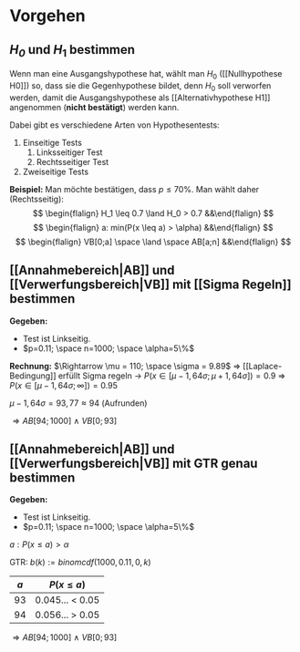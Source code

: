 

Vorgehen
===

_$H_0$_ und $H_1$ bestimmen
---

Wenn man eine Ausgangshypothese hat, wählt man $H_0$ ([[Nullhypothese H0]]) so, dass sie die Gegenhypothese bildet, denn $H_0$ soll verworfen werden, damit die Ausgangshypothese als [[Alternativhypothese H1]] angenommen (**nicht bestätigt**) werden kann.  

Dabei gibt es verschiedene Arten von Hypothesentests: 
1. Einseitige Tests
	1. Linksseitiger Test
	2. Rechtsseitiger Test
2. Zweiseitige Tests

**Beispiel:**
Man möchte bestätigen, dass $p \leq 70\%$.
Man wählt daher (Rechtsseitig): 
$$
\begin{flalign}
H_1 \leq 0.7 \land H_0 > 0.7
&&\end{flalign}
$$
$$
\begin{flalign}
a: min(P(x \leq a) > \alpha)
&&\end{flalign}
$$
$$
\begin{flalign}
VB[0;a] \space \land \space AB[a;n]
&&\end{flalign}
$$

[[Annahmebereich|AB]] und [[Verwerfungsbereich|VB]] mit [[Sigma Regeln]] bestimmen
---

**Gegeben:**
- Test ist Linkseitig.
- $p=0.11; \space n=1000; \space \alpha=5\%$

**Rechnung:**
$\Rightarrow \mu = 110; \space \sigma = 9.89$
$\Rightarrow$ [[Laplace-Bedingung]] erfüllt 
Sigma regeln $\rightarrow$ $P(x \in [\mu-1,64\sigma; \mu+1,64\sigma]) = 0.9$
$\Rightarrow$ $P(x \in [\mu-1,64\sigma; \infty ]) = 0.95$

$\mu-1,64\sigma = 93,77 \approx 94$ (Aufrunden)

$\Rightarrow AB[94;1000]$ $\land$ $VB[0;93]$


[[Annahmebereich|AB]] und [[Verwerfungsbereich|VB]] mit GTR genau bestimmen
---

**Gegeben:**
- Test ist Linkseitig.
- $p=0.11; \space n=1000; \space \alpha=5\%$

$a: P(x \leq a) > \alpha$

GTR: $b(k) := binomcdf(1000, 0.11, 0, k)$

| $a$ | $P(x \leq a)$ |
| ---- | ---- |
| $93$ | $0.045...$ $<$ $0.05$ |
| 94 | $0.056...$ $>$ 0.05 |

$\Rightarrow AB[94;1000]$ $\land$ $VB[0;93]$

